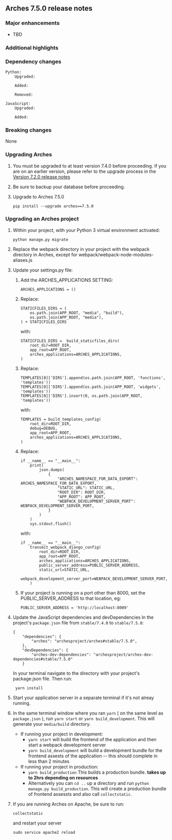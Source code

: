 Arches 7.5.0 release notes
------------------------

### Major enhancements
- TBD

### Additional highlights


### Dependency changes
```
Python:
    Upgraded:

    Added:

    Removed:

JavaScript:
    Upgraded:

    Added:
```

### Breaking changes
None

### Upgrading Arches

1. You must be upgraded to at least version 7.4.0 before proceeding. If you are on an earlier version, please refer to the upgrade process in the [Version 7.2.0 release notes](https://github.com/archesproject/arches/blob/dev/7.4.x/releases/7.4.0.md)

2. Be sure to backup your database before proceeding.

3. Upgrade to Arches 7.5.0
    ```
    pip install --upgrade arches==7.5.0
    ```

### Upgrading an Arches project


1. Within your project, with your Python 3 virtual environment activated:
    ```
    python manage.py migrate
    ```

2. Replace the webpack directory in your project with the webpack directory in Arches, except for webpack/webpack-node-modules-aliases.js

3. Update your settings.py file:
    1. Add the ARCHES_APPLICATIONS SETTING:

        ```ARCHES_APPLICATIONS = ()``` 

    2. Replace:
        ```
        STATICFILES_DIRS = (
            os.path.join(APP_ROOT, "media", "build"),
            os.path.join(APP_ROOT, "media"),
        ) + STATICFILES_DIRS
        ```
        with:
        ```
        STATICFILES_DIRS =  build_staticfiles_dirs(
            root_dir=ROOT_DIR,
            app_root=APP_ROOT,
            arches_applications=ARCHES_APPLICATIONS,
        )
        ```

   3. Replace:
        ```
        TEMPLATES[0]['DIRS'].append(os.path.join(APP_ROOT, 'functions', 'templates'))
        TEMPLATES[0]['DIRS'].append(os.path.join(APP_ROOT, 'widgets', 'templates'))
        TEMPLATES[0]['DIRS'].insert(0, os.path.join(APP_ROOT, 'templates'))
        ```
        with:
        ```
        TEMPLATES = build_templates_config(
            root_dir=ROOT_DIR,
            debug=DEBUG,
            app_root=APP_ROOT,
            arches_applications=ARCHES_APPLICATIONS,
        )
        ```

   4. Replace:
        ```
        if __name__ == "__main__":
            print(
                json.dumps(
                    {
                        "ARCHES_NAMESPACE_FOR_DATA_EXPORT": ARCHES_NAMESPACE_FOR_DATA_EXPORT,
                        "STATIC_URL": STATIC_URL,
                        "ROOT_DIR": ROOT_DIR,
                        "APP_ROOT": APP_ROOT,
                        "WEBPACK_DEVELOPMENT_SERVER_PORT": WEBPACK_DEVELOPMENT_SERVER_PORT,
                    }
                )
            )
            sys.stdout.flush()
        ```
        with:
        ```
        if __name__ == "__main__":
            transmit_webpack_django_config(
                root_dir=ROOT_DIR,
                app_root=APP_ROOT,
                arches_applications=ARCHES_APPLICATIONS,
                public_server_address=PUBLIC_SERVER_ADDRESS,
                static_url=STATIC_URL,
                webpack_development_server_port=WEBPACK_DEVELOPMENT_SERVER_PORT,
            )
        ```

   5. If your project is running on a port other than 8000, set the PUBLIC_SERVER_ADDRESS to that location, eg:
   
        ```PUBLIC_SERVER_ADDRESS = 'http://localhost:8009'```


4. Update the JavaScript dependencies and devDependencies
    In the project's `package.json` file from `stable/7.4.0` to `stable/7.5.0`:
    ```    
    {
        "dependencies": {
            "arches": "archesproject/arches#stable/7.5.0",
        },
        "devDependencies": {
            "arches-dev-dependencies": "archesproject/arches-dev-dependencies#stable/7.5.0"
        }
    ```
    In your terminal navigate to the directory with your project's package.json file. Then run:

        yarn install

        
5. Start your application server in a separate terminal if it's not alreay running.

6. In the same terminal window where you ran `yarn` ( on the same level as `package.json` ), run `yarn start` or `yarn build_development`. This will generate your `media/build` directory.
   - If running your project in development:
     -  `yarn start` will build the frontend of the application and then start a webpack development server
      - `yarn build_development` will build a development bundle for the frontend assests of the application -- this should complete in less than 2 minutes
    - If running your project in production:
      - `yarn build_production` This builds a production bundle. **takes up to 2hrs depending on resources**
      - Alternatively you can `cd ..` up a directory and run `python manage.py build_production`. This will create a production bundle of frontend assessts and also call `collectstatic`.
  

6. If you are running Arches on Apache, be sure to run:

    ```
    collectstatic
    ```
    and restart your server
    ```
    sudo service apache2 reload
    ```

